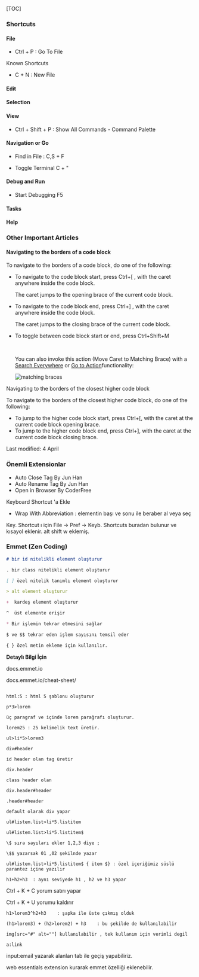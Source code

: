 


[TOC]


### Shortcuts



#### File

- Ctrl + P : Go To File



Known Shortcuts

- C + N : New File

#### Edit



#### Selection



#### View

- Ctrl + Shift + P : Show All Commands - Command Palette





#### Navigation or Go

- Find in File : C,S + F

- Toggle Terminal C + "


#### Debug and Run
- Start Debugging F5

#### Tasks

#### Help



### Other Important Articles 

#### Navigating to the borders of a code block

To navigate to the borders of a code block, do one of the following:

- To navigate to the code block start, press Ctrl+[ , with the caret anywhere inside the code block.

  The caret jumps to the opening brace of the current code block.

- To navigate to the code block end, press Ctrl+] , with the caret anywhere inside the code block.

  The caret jumps to the closing brace of the current code block.

- To toggle between code block start or end, press Ctrl+Shift+M

  ​

  You can also invoke this action (Move Caret to Matching Brace) with a [Search Everywhere](https://www.jetbrains.com/help/idea/searching-everywhere.html) or [Go to Action](https://www.jetbrains.com/help/idea/navigate-to-action.html)functionality:

  ![matching braces](https://www.jetbrains.com/help/img/idea/2018.1/matching_braces.png)

Navigating to the borders of the closest higher code block

To navigate to the borders of the closest higher code block, do one of the following:

- To jump to the higher code block start, press Ctrl+[, with the caret at the current code block opening brace.
- To jump to the higher code block end, press Ctrl+], with the caret at the current code block closing brace.

Last modified: 4 April 





### Önemli Extensionlar

- Auto Close Tag By Jun Han
- Auto Rename Tag By Jun Han
- Open in Browser By CoderFree



Keyboard Shortcut 'a Ekle

- Wrap With Abbreviation : elementin başı ve sonu ile beraber al veya seç

Key. Shortcut ı için File -> Pref -> Keyb. Shortcuts buradan bulunur ve kısayol eklenir. alt shift w eklemiş.



### Emmet (Zen Coding) 

```markdown
# bir id nitelikli element oluşturur

. bir class nitelikli element oluşturur

[ ] özel nitelik tanımlı element oluşturur

> alt element oluşturur

+  kardeş element oluşturur

^  üst elemente erişir

* Bir işlemin tekrar etmesini sağlar

$ ve $$ tekrar eden işlem sayısını temsil eder

{ } özel metin ekleme için kullanılır.

```

**Detaylı Bilgi İçin**

docs.emmet.io

docs.emmet.io/cheat-sheet/

```

html:5 : html 5 şablonu oluşturur

p*3>lorem 

üç paragraf ve içinde lorem parağrafı oluşturur.

lorem25 : 25 kelimelik text üretir.

ul>li*5>lorem3

div#header

id header olan tag üretir

div.header

class header olan 

div.header#header

.header#header

default olarak div yapar

ul#listem.list>li*5.listitem

ul#listem.list>li*5.listitem$

\$ sıra sayıları ekler 1,2,3 diye ;

\$$ yazarsak 01 ,02 şekilnde yazar

ul#listem.list>li*5.listitem$ { item $} : özel içeriğimiz süslü parantez içine yazılır 

h1+h2+h3  : aynı seviyede h1 , h2 ve h3 yapar

```

Ctrl + K + C yorum satırı yapar

Ctrl + K + U yorumu kaldırır

`h1>lorem3^h2+h3    : şapka ile üste çıkmış olduk`

`(h1>lorem3) + (h2>lorem2) + h3    : bu şekilde de kullanılabilir`

`img[src="#" alt=""] kullanılabilir , tek kullanım için verimli degil`

`a:link `

input:email yazarak alanları tab ile geçiş yapabiliriz.

web essentials extension kurarak emmet özelliği eklenebilir.


#### 



